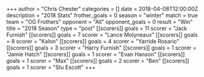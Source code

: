 +++
author = "Chris Chester"
categories = []
date = 2018-04-08T12:00:00Z
description = "2018 Stats"
frother_goals = 0
season = "winter"
match = true
team = "OG Frothers"
opponent = "All"
opponent_goals = 0
result = "Win"
title = "2018 Season"
type = "post"
[[scorers]]
goals = 11
scorer = "Jack Furnish"
[[scorers]]
goals = 7
scorer = "Lance Molyneaux"
[[scorers]]
goals = 8
scorer = "Kalon"
[[scorers]]
goals = 4
scorer = "Yarride Rosario"
[[scorers]]
goals = 3
scorer = "Harry Furnish"
[[scorers]]
goals = 1
scorer = "Jamie Hatch"
[[scorers]]
goals = 1
scorer = "Evan Hanson"
[[scorers]]
goals = 1
scorer = "Max"
[[scorers]]
goals = 2
scorer = "Ben"
[[scorers]]
goals = 1
scorer = "Stu Escott"
+++